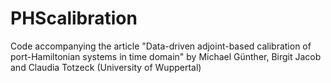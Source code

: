# PHScalibration
Code accompanying the article "Data-driven adjoint-based calibration of port-Hamiltonian systems in time domain" by Michael Günther, Birgit Jacob and Claudia Totzeck (University of Wuppertal)
